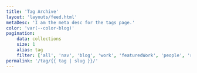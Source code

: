 ```yaml
---
title: 'Tag Archive'
layout: 'layouts/feed.html'
metaDesc: 'I am the meta desc for the tags page.'
color: 'var(--color-blog)'
pagination:
    data: collections
    size: 1
    alias: tag
    filter: ['all', 'nav', 'blog', 'work', 'featuredWork', 'people', 'rss']
permalink: '/tag/{{ tag | slug }}/'
---
```

